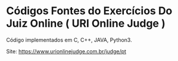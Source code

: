# Códigos Fontes do Exercícios Do Juiz Online ( URI Online Judge )


Código implementados em C, C++, JAVA, Python3.


Site: https://www.urionlinejudge.com.br/judge/pt
